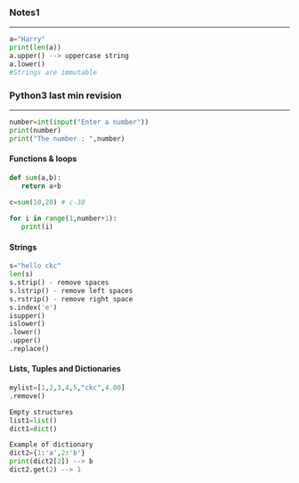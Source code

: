 ### Notes1

---

```py
a="Harry"
print(len(a))
a.upper() --> uppercase string
a.lower()
#Strings are immutable
```

### Python3 last min revision

---

```py
number=int(input("Enter a number"))
print(number)
print("The number : ",number)
```

#### Functions & loops

```py
def sum(a,b):
   return a+b
   
c=sum(10,20) # c-30
```

```py
for i in range(1,number+1):
   print(i)
```

#### Strings

```py
s="hello ckc"
len(s)
s.strip() - remove spaces
s.lstrip() - remove left spaces
s.rstrip() - remove right space
s.index('e')
isupper()
islower()
.lower()
.upper()
.replace()
```

#### Lists, Tuples and Dictionaries

```py
mylist=[1,2,3,4,5,"ckc",4.00]
.remove()

Empty structures 
list1=list()
dict1=dict()

Example of dictionary
dict2={1:'a',2:'b'}
print(dict2[2]) --> b
dict2.get(2) --> 1
```






